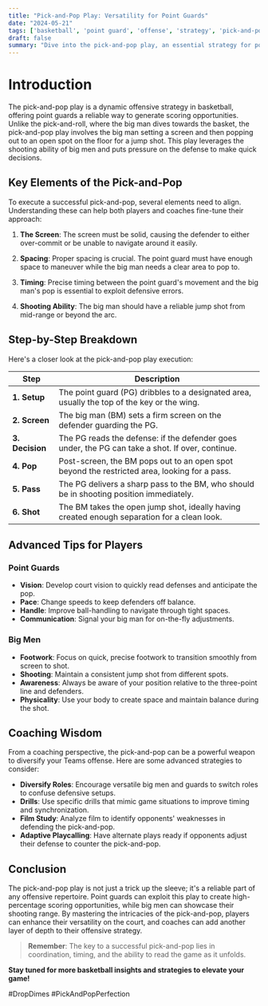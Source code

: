 ```yaml
---
title: "Pick-and-Pop Play: Versatility for Point Guards"
date: "2024-05-21"
tags: ['basketball', 'point guard', 'offense', 'strategy', 'pick-and-pop', 'coaching', 'player tips', 'versatility', 'fundamentals']
draft: false
summary: "Dive into the pick-and-pop play, an essential strategy for point guards to create offensive versatility by setting up big men for open jump shots."
---
```


# Introduction

The pick-and-pop play is a dynamic offensive strategy in basketball, offering point guards a reliable way to generate scoring opportunities. Unlike the pick-and-roll, where the big man dives towards the basket, the pick-and-pop play involves the big man setting a screen and then popping out to an open spot on the floor for a jump shot. This play leverages the shooting ability of big men and puts pressure on the defense to make quick decisions.

## Key Elements of the Pick-and-Pop

To execute a successful pick-and-pop, several elements need to align. Understanding these can help both players and coaches fine-tune their approach:

1. **The Screen**: The screen must be solid, causing the defender to either over-commit or be unable to navigate around it easily.
   
2. **Spacing**: Proper spacing is crucial. The point guard must have enough space to maneuver while the big man needs a clear area to pop to.

3. **Timing**: Precise timing between the point guard's movement and the big man's pop is essential to exploit defensive errors.

4. **Shooting Ability**: The big man should have a reliable jump shot from mid-range or beyond the arc.

## Step-by-Step Breakdown

Here's a closer look at the pick-and-pop play execution:

| Step            | Description                                                                                     |
|-----------------|-------------------------------------------------------------------------------------------------|
| **1. Setup**    | The point guard (PG) dribbles to a designated area, usually the top of the key or the wing.     |
| **2. Screen**   | The big man (BM) sets a firm screen on the defender guarding the PG.                            |
| **3. Decision** | The PG reads the defense: if the defender goes under, the PG can take a shot. If over, continue.|
| **4. Pop**      | Post-screen, the BM pops out to an open spot beyond the restricted area, looking for a pass.    |
| **5. Pass**     | The PG delivers a sharp pass to the BM, who should be in shooting position immediately.         |
| **6. Shot**     | The BM takes the open jump shot, ideally having created enough separation for a clean look.     |

## Advanced Tips for Players

### Point Guards

- **Vision**: Develop court vision to quickly read defenses and anticipate the pop.
- **Pace**: Change speeds to keep defenders off balance.
- **Handle**: Improve ball-handling to navigate through tight spaces.
- **Communication**: Signal your big man for on-the-fly adjustments.

### Big Men

- **Footwork**: Focus on quick, precise footwork to transition smoothly from screen to shot.
- **Shooting**: Maintain a consistent jump shot from different spots.
- **Awareness**: Always be aware of your position relative to the three-point line and defenders.
- **Physicality**: Use your body to create space and maintain balance during the shot.

## Coaching Wisdom

From a coaching perspective, the pick-and-pop can be a powerful weapon to diversify your Teams offense. Here are some advanced strategies to consider:

- **Diversify Roles**: Encourage versatile big men and guards to switch roles to confuse defensive setups.
- **Drills**: Use specific drills that mimic game situations to improve timing and synchronization.
- **Film Study**: Analyze film to identify opponents' weaknesses in defending the pick-and-pop.
- **Adaptive Playcalling**: Have alternate plays ready if opponents adjust their defense to counter the pick-and-pop.

## Conclusion

The pick-and-pop play is not just a trick up the sleeve; it's a reliable part of any offensive repertoire. Point guards can exploit this play to create high-percentage scoring opportunities, while big men can showcase their shooting range. By mastering the intricacies of the pick-and-pop, players can enhance their versatility on the court, and coaches can add another layer of depth to their offensive strategy.

> **Remember**: The key to a successful pick-and-pop lies in coordination, timing, and the ability to read the game as it unfolds.

**Stay tuned for more basketball insights and strategies to elevate your game!**

#DropDimes #PickAndPopPerfection
```
